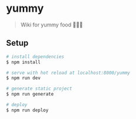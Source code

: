 # yummy

> Wiki for yummy food 🥑🍍😋

## Setup

``` bash
# install dependencies
$ npm install

# serve with hot reload at localhost:8000/yummy
$ npm run dev

# generate static project
$ npm run generate

# deploy
$ npm run deploy

```
